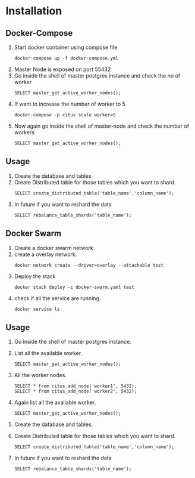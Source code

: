 # Installation

## Docker-Compose

1. Start docker container using compose file
   ```
   docker-compose up -f docker-compose.yml
   ```
2. Master Node is exposed on port 55432
3. Go inside the shell of master postgres instance and check the no of worker
   ```
   SELECT master_get_active_worker_nodes();
   ```
4. If want to increase the number of worker to 5
   ```
   docker-compose -p citus scale worker=5
   ```
5. Now again go inside the shell of master-node and check the number of workers
   ```
   SELECT master_get_active_worker_nodes();
   ```

## Usage

1. Create the database and tables
2. Create Distributed table for those tables which you want to shard.
   ```
   SELECT create_distributed_table('table_name','column_name');
   ```
3. In future if you want to reshard the data
   ```
   SELECT rebalance_table_shards('table_name');
   ```

## Docker Swarm

1. Create a docker swarm network.
2. create a overlay network.
   ```
   docker network create --driver=overlay --attachable test
   ```
3. Deploy the stack
   ```
   docker stack deploy -c docker-swarm.yaml test
   ```
4. check if all the service are running.
   ```
   docker service ls
   ```

## Usage

1. Go inside the shell of master postgres instance.
2. List all the available worker.
   ```
   SELECT master_get_active_worker_nodes();
   ```
3. All the worker nodes.

   ```
   SELECT * from citus_add_node('worker1', 5432);
   SELECT * from citus_add_node('worker2', 5432);

   ```

4. Again list all the available worker.
   ```
   SELECT master_get_active_worker_nodes();
   ```
5. Create the database and tables.
6. Create Distributed table for those tables which you want to shard.
   ```
   SELECT create_distributed_table('table_name','column_name');
   ```
7. In future if you want to reshard the data
   ```
   SELECT rebalance_table_shards('table_name');
   ```
